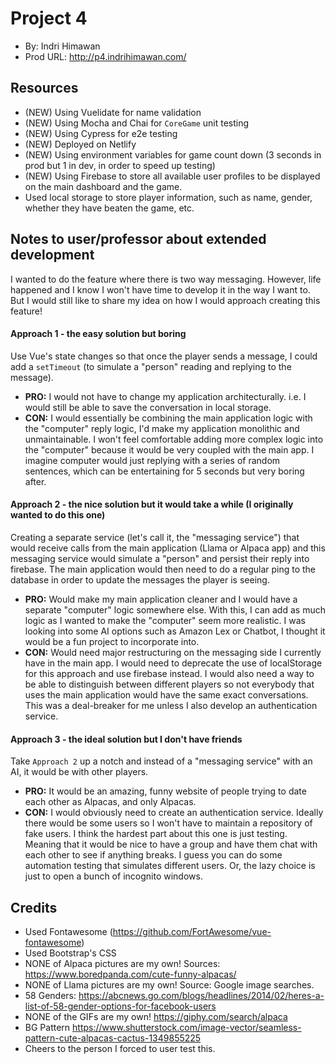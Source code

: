 # Project 4
* By: Indri Himawan
* Prod URL: http://p4.indrihimawan.com/

## Resources
* (NEW) Using Vuelidate for name validation
* (NEW) Using Mocha and Chai for `CoreGame` unit testing
* (NEW) Using Cypress for e2e testing
* (NEW) Deployed on Netlify
* (NEW) Using environment variables for game count down (3 seconds in prod but 1 in dev, in order to speed up testing)
* (NEW) Using Firebase to store all available user profiles to be displayed on the main dashboard and the game.
* Used local storage to store player information, such as name, gender, whether they have beaten the game, etc.

## Notes to user/professor about extended development
I wanted to do the feature where there is two way messaging. However, life happened and I know I won't have time to develop it in the way I want to. But I would still like to share my idea on how I would approach creating this feature!

#### Approach 1 - the easy solution but boring
Use Vue's state changes so that once the player sends a message, I could add a `setTimeout` (to simulate a "person" reading and replying to the message). 
* **PRO:** I would not have to change my application architecturally. i.e. I would still be able to save the conversation in local storage.
* **CON:** I would essentially be combining the main application logic with the "computer" reply logic, I'd make my application monolithic and unmaintainable. I won't feel comfortable adding more complex logic into the "computer" because it would be very coupled with the main app. I imagine computer would just replying with a series of random sentences, which can be entertaining for 5 seconds but very boring after.  

#### Approach 2 - the nice solution but it would take a while (I originally wanted to do this one)
Creating a separate service (let's call it, the "messaging service") that would receive calls from the main application (Llama or Alpaca app) and this messaging service would simulate a "person" and persist their reply into firebase. The main application would then need to do a regular ping to the database in order to update the messages the player is seeing.
* **PRO:** Would make my main application cleaner and I would have a separate "computer" logic somewhere else. With this, I can add as much logic as I wanted to make the "computer" seem more realistic. I was looking into some AI options such as Amazon Lex or Chatbot, I thought it would be a fun project to incorporate into.
* **CON:** Would need major restructuring on the messaging side I currently have in the main app. I would need to deprecate the use of localStorage for this approach and use firebase instead. I would also need a way to be able to distinguish between different players so not everybody that uses the main application would have the same exact conversations. This was a deal-breaker for me unless I also develop an authentication service.

#### Approach 3 - the ideal solution but I don't have friends
Take `Approach 2` up a notch and instead of a "messaging service" with an AI, it would be with other players. 
* **PRO:** It would be an amazing, funny website of people trying to date each other as Alpacas, and only Alpacas.
* **CON:** I would obviously need to create an authentication service. Ideally there would be some users so I won't have to maintain a repository of fake users. I think the hardest part about this one is just testing. Meaning that it would be nice to have a group and have them chat with each other to see if anything breaks. I guess you can do some automation testing that simulates different users. Or, the lazy choice is just to open a bunch of incognito windows. 

## Credits
* Used Fontawesome (https://github.com/FortAwesome/vue-fontawesome)
* Used Bootstrap's CSS
* NONE of Alpaca pictures are my own! Sources: https://www.boredpanda.com/cute-funny-alpacas/
* NONE of Llama pictures are my own! Source: Google image searches.
* 58 Genders: https://abcnews.go.com/blogs/headlines/2014/02/heres-a-list-of-58-gender-options-for-facebook-users
* NONE of the GIFs are my own! https://giphy.com/search/alpaca
* BG Pattern https://www.shutterstock.com/image-vector/seamless-pattern-cute-alpacas-cactus-1349855225
* Cheers to the person I forced to user test this.
